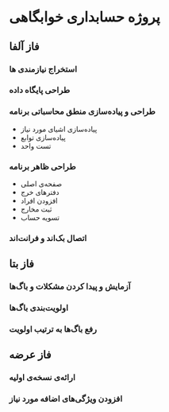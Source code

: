 # پروژه حسابداری خوابگاهی

## فاز آلفا

### استخراج نیازمندی ها

### طراحی پایگاه داده

### طراحی و پیاده‌سازی منطق محاسباتی برنامه

- پیاده‌سازی اشیای مورد نیاز
- پیاده‌سازی توابع
- تست واحد

### طراحی ظاهر برنامه

- صفحه‌ی اصلی
- دفترهای خرج
- افزودن افراد
- ثبت مخارج
- تسویه حساب

### اتصال بک‌اند و فرانت‌اند 

## فاز بتا

### آزمایش و پیدا کردن مشکلات و باگ‌ها

### اولویت‌بندی باگ‌ها

### رفع باگ‌ها به ترتیب اولویت

## فاز عرضه

### ارائه‌ی نسخه‌ی اولیه

### افزودن ویژگی‌های اضافه مورد نیاز

